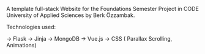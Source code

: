 A template full-stack Website for the Foundations Semester Project in CODE University of Applied Sciences by Berk Özzambak.

Technologies used:

-> Flask 
-> Jinja
-> MongoDB
-> Vue.js
-> CSS ( Parallax Scrolling, Animations)
